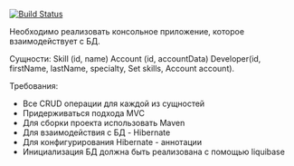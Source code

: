 [![Build Status](https://travis-ci.org/veritaserg/DeveloperHibernate.svg?branch=master)](https://travis-ci.org/veritaserg/DeveloperHibernate)


Необходимо реализовать консольное приложение, которое взаимодействует с БД.

Сущности:
Skill (id, name)
Account (id, accountData)
Developer(id, firstName, lastName, specialty, Set<Skill> skills, Account account).

Требования:
- Все CRUD операции для каждой из сущностей
- Придерживаться подхода MVC
- Для сборки проекта использовать Maven
- Для взаимодействия с БД - Hibernate
- Для конфигурирования Hibernate - аннотации
- Инициализация БД должна быть реализована с помощью liquibase

